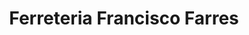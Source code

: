 ---
title: "Ferreteria Francisco Farres"
url: /san-juan/ferreteria-francisco-farres/
shop: Eisenwaren
---